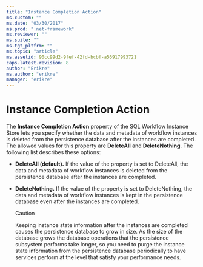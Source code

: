 ```yaml
---
title: "Instance Completion Action"
ms.custom: ""
ms.date: "03/30/2017"
ms.prod: ".net-framework"
ms.reviewer: ""
ms.suite: ""
ms.tgt_pltfrm: ""
ms.topic: "article"
ms.assetid: 90cc99d2-9fef-42fd-bcbf-a56917993721
caps.latest.revision: 8
author: "Erikre"
ms.author: "erikre"
manager: "erikre"
---
```

# Instance Completion Action
The **Instance Completion Action** property of the SQL Workflow Instance Store lets you specify whether the data and metadata of workflow instances is deleted from the persistence database after the instances are completed. The allowed values for this property are **DeleteAll** and **DeleteNothing**. The following list describes these options:  
  
-   **DeleteAll (default).** If the value of the property is set to DeleteAll, the data and metadata of workflow instances is deleted from the persistence database after the instances are completed.  
  
-   **DeleteNothing.** If the value of the property is set to DeleteNothing, the data and metadata of workflow instances is kept in the persistence database even after the instances are completed.  
  
    > [!CAUTION]
    >  Keeping instance state information after the instances are completed causes the persistence database to grow in size. As the size of the database grows the database operations that the persistence subsystem performs take longer, so you need to purge the instance state information from the persistence database periodically to have services perform at the level that satisfy your performance needs.
